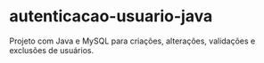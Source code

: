 # autenticacao-usuario-java
Projeto com Java e MySQL para criações, alterações, validações e exclusões de usuários.
